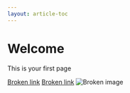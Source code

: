 ```yaml
---
layout: article-toc
---
```

# Welcome 
This is your first page

[Broken link](https://nothing.exists.here)
[Broken link](https://nothing.exists.here)
![Broken image](https://www.hornbill.com/someunknownimage.pngf)
